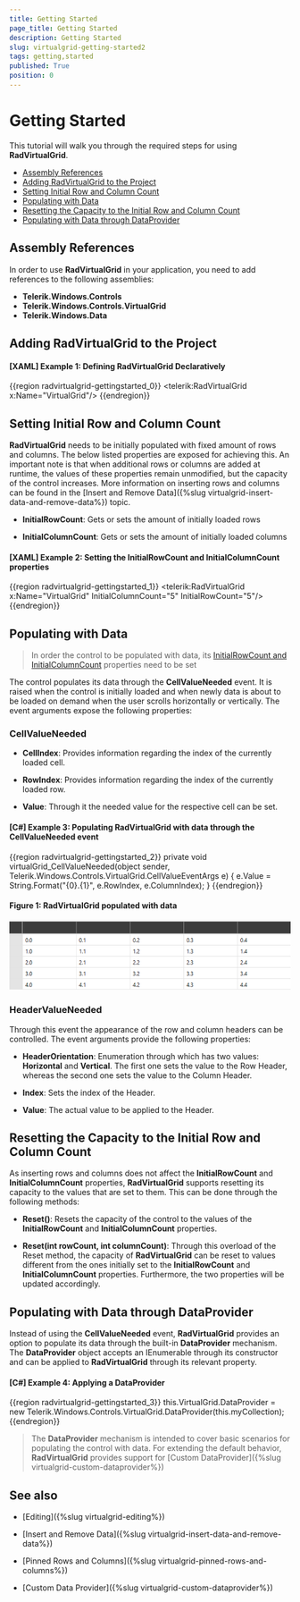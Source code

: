 ```yaml
---
title: Getting Started
page_title: Getting Started
description: Getting Started
slug: virtualgrid-getting-started2
tags: getting,started
published: True
position: 0
---
```


# Getting Started

This tutorial will walk you through the required steps for using __RadVirtualGrid__. 

* [Assembly References](#assembly-references)
* [Adding RadVirtualGrid to the Project](#adding-radvirtualgrid-to-the-project)
* [Setting Initial Row and Column Count](#setting-initial-row-and-column-count)
* [Populating with Data](#populating-with-data)
* [Resetting the Capacity to the Initial Row and Column Count](#resetting-the-capacity-to-the-initial-row-and-column-count)
* [Populating with Data through DataProvider](#populating-with-data-through-dataprovider)

## Assembly References

In order to use __RadVirtualGrid__ in your application, you need to add references to the following assemblies:

* __Telerik.Windows.Controls__
* __Telerik.Windows.Controls.VirtualGrid__
* __Telerik.Windows.Data__

## Adding RadVirtualGrid to the Project

#### __[XAML] Example 1: Defining RadVirtualGrid Declaratively__
{{region radvirtualgrid-gettingstarted_0}}
	 <telerik:RadVirtualGrid x:Name="VirtualGrid"/>
{{endregion}}
## Setting Initial Row and Column Count

__RadVirtualGrid__ needs to be initially populated with fixed amount of rows and columns. The below listed properties are exposed for achieving this. An important note is that when additional rows or columns are  added at runtime, the values of these properties remain unmodified, but the capacity of the control increases. More information on inserting rows and columns can be found in the [Insert and Remove Data]({%slug virtualgrid-insert-data-and-remove-data%}) topic.

* __InitialRowCount__: Gets or sets the amount of initially loaded rows

* __InitialColumnCount__: Gets or sets the amount of initially loaded columns

#### __[XAML] Example 2: Setting the InitialRowCount and InitialColumnCount properties__

{{region radvirtualgrid-gettingstarted_1}}
	<telerik:RadVirtualGrid x:Name="VirtualGrid" 
                                InitialColumnCount="5" 
                                InitialRowCount="5"/>
{{endregion}}

## Populating with Data

> In order the control to be populated with data, its [InitialRowCount and InitialColumnCount](#setting-initial-row-and-column-count) properties need to be set

The control populates its data through the __CellValueNeeded__ event. It is raised when the control is initially loaded and when newly data is about to be loaded on demand when the user scrolls horizontally or vertically. The event arguments expose the following properties:

### CellValueNeeded

* __CellIndex__: Provides information regarding the index of the currently loaded cell.

* __RowIndex__: Provides information regarding the index of the currently loaded row.

* __Value__: Through it the needed value for the respective cell can be set.

#### __[C#] Example 3: Populating RadVirtualGrid with data through the CellValueNeeded event__

{{region radvirtualgrid-gettingstarted_2}}
	private void virtualGrid_CellValueNeeded(object sender, 
            Telerik.Windows.Controls.VirtualGrid.CellValueEventArgs e)
        {
            e.Value = String.Format("{0}.{1}", e.RowIndex, e.ColumnIndex);
        }
{{endregion}}

#### __Figure 1: RadVirtualGrid populated with data__
![RadVirtualGrid populated with data](images/RadVirtualGrid_GettingStarted_01.png)

### HeaderValueNeeded

Through this event the appearance of the row and column headers can be controlled. The event arguments provide the following properties:

* __HeaderOrientation__: Enumeration through which has two values: __Horizontal__ and __Vertical__. The first one sets the value to the Row Header, whereas the second one sets the value to the Column Header.

* __Index__: Sets the index of the Header.

* __Value__: The actual value to be applied to the Header.



## Resetting the Capacity to the Initial Row and Column Count

As inserting rows and columns does not affect the __InitialRowCount__ and __InitialColumnCount__ properties, __RadVirtualGrid__ supports resetting its capacity to the values that are set to them. This can be done through the following methods:

* __Reset()__: Resets the capacity of the control to the values of the __InitialRowCount__ and __InitialColumnCount__ properties.

* __Reset(int rowCount, int columnCount)__: Through this overload of the Reset method, the capacity of __RadVirtualGrid__ can be reset to values different from the ones initially set to the __InitialRowCount__ and __InitialColumnCount__ properties. Furthermore, the two properties will be updated accordingly.

## Populating with Data through DataProvider

Instead of using the __CellValueNeeded__ event, __RadVirtualGrid__ provides an option to populate its data through the built-in __DataProvider__ mechanism. The __DataProvider__ object accepts an IEnumerable through its constructor and can be applied to __RadVirtualGrid__ through its relevant property.

#### __[C#] Example 4: Applying a DataProvider__

{{region radvirtualgrid-gettingstarted_3}}
	this.VirtualGrid.DataProvider = 
    	new Telerik.Windows.Controls.VirtualGrid.DataProvider(this.myCollection);
{{endregion}}

> The __DataProvider__ mechanism is intended to cover basic scenarios for populating the control with data. For extending the default behavior, __RadVirtualGrid__ provides support for [Custom DataProvider]({%slug virtualgrid-custom-dataprovider%})

## See also

* [Editing]({%slug virtualgrid-editing%})

* [Insert and Remove Data]({%slug virtualgrid-insert-data-and-remove-data%})

* [Pinned Rows and Columns]({%slug virtualgrid-pinned-rows-and-columns%})

* [Custom Data Provider]({%slug virtualgrid-custom-dataprovider%})



